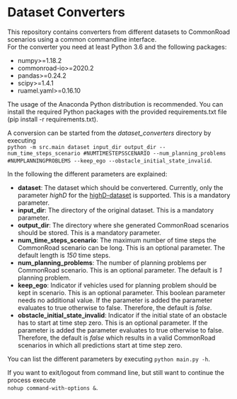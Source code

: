# Dataset Converters

This repository contains converters from different datasets to CommonRoad scenarios using a common commandline interface.  
For the converter you need at least Python 3.6 and the following packages:
* numpy>=1.18.2
* commonroad-io>=2020.2
* pandas>=0.24.2
* scipy>=1.4.1
* ruamel.yaml>=0.16.10

The usage of the Anaconda Python distribution is recommended. 
You can install the required Python packages with the provided requirements.txt file (pip install -r requirements.txt).

A conversion can be started from the *dataset_converters* directory by executing  
`python -m src.main dataset input_dir output_dir --num_time_steps_scenario #NUMTIMESTEPSSCENARIO --num_planning_problems #NUMPLANNINGPROBLEMS --keep_ego --obstacle_initial_state_invalid`.

In the following the different parameters are explained:
* **dataset**: The dataset which should be convertered. Currently, only the parameter *highD* for the [highD-dataset](https://www.highd-dataset.com/) is supported. 
This is a mandatory parameter.
* **input_dir**: The directory of the original dataset. This is a mandatory parameter.
* **output_dir**: The directory where she generated CommonRoad scenarios should be stored. This is a mandatory parameter.
* **num_time_steps_scenario**: The maximum number of time steps the CommonRoad scenario can be long. This is an optional parameter. The default length is *150* time steps.
* **num_planning_problems**: The number of planning problems per CommonRoad scenario. This is an optional parameter. The default is *1* planning problem.
* **keep_ego**: Indicator if vehicles used for planning problem should be kept in scenario. 
This is an optional parameter. This boolean parameter needs no additional value. 
If the parameter is added the parameter evaluates to true otherwise to false. Therefore, the default is *false*.
* **obstacle_initial_state_invalid**: Indicator if the initial state of an obstacle has to start at time step zero. This is an optional parameter. 
If the parameter is added the parameter evaluates to true otherwise to false. 
Therefore, the default is *false* which results in a valid CommonRoad scenarios in which all predictions start at time step zero.

You can list the different parameters by executing `python main.py -h`.

If you want to exit/logout from command line, but still want to continue the process execute   
`nohup command-with-options &`.
